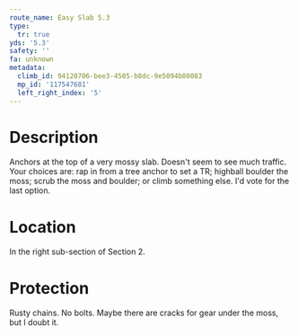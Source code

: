 ```yaml
---
route_name: Easy Slab 5.3
type:
  tr: true
yds: '5.3'
safety: ''
fa: unknown
metadata:
  climb_id: 94120706-bee3-4505-b8dc-9e5094b80083
  mp_id: '117547681'
  left_right_index: '5'
---
```

# Description
Anchors at the top of a very mossy slab. Doesn't seem to see much traffic. Your choices are: rap in from a tree anchor to set a TR; highball boulder the moss; scrub the moss and boulder; or climb something else. I'd vote for the last option.

# Location
In the right sub-section of Section 2.

# Protection
Rusty chains. No bolts. Maybe there are cracks for gear under the moss, but I doubt it.
